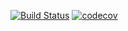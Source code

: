 [![Build Status](https://travis-ci.com/open-synergy/ssi-mixin.svg?branch=11.0)](https://travis-ci.com/open-synergy/ssi-mixin)
[![codecov](https://codecov.io/gh/open-synergy/ssi-mixin/branch/11.0/graph/badge.svg)](https://codecov.io/gh/open-synergy/ssi-mixin)
